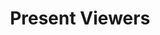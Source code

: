 ---
title: Present Viewers
description: Trigger for the VStream present viewers event
version: 0.2.3
variables:
  - name: isLive
    type: bool
    description: Is the channel currently live?
    value: true
  - name: title
    type: string
    description: The current stream title
    value: My Stream
  - name: description
    type: string
    description: The current stream description
    value: Welcome to my stream!
  - name: contentWarning
    type: string
    description:
    value: none
  - name: liveAt
    type: DateTime
    description: The date and time the stream went live
    value: 08/03/2024 11:45:39 PM
  - name: scheduledAt
    type: DateTime
    description: The date and time the stream is scheduled to start
    value: 08/03/2024 11:53:35 PM
  - name: tags
    type: string
    description: Tags for the current stream
    value:
  - name: status
    type: string
    description: The current stream status
    value: live
  - name: type
    type: string
    description: The current stream type
    value: livestream
  - name: vodVisibility
    type: string
    description: VOD visibility
    value: public
  - name: users
    type: Dictionary<VStreamUser>
    description: A C# accessible list of users present in chat
    variables:
      - name: id
        type: string
        description: Unique user ID
        value: chan_01hhaj4h2ee00bzhgd1ceaefa2
      - name: userName
        type: string
        description:  The username of the user
        value: vstreamuser123
      - name: display
        type: string
        description: The display name of the user
        value: VStreamUser123
      - name: role
        type: number
        description: The role of the user<br>1=`Viewer`, 2=`VIP`, 3=`Moderator`, 4=`Broadcaster`
        value: 4
      - name: isSubscribed
        type: bool
        description: Is the user subscribed?
        value: true
      - name: isModerator
        type: bool
        description: Is the user a moderator?
        value: true
---